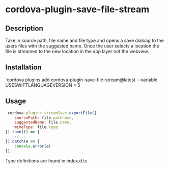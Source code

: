 # cordova-plugin-save-file-stream

## Description
Take in source path, file name and file type and opens a save dialoag to the users files with the suggested name. Once the user selects a location the file is streamed to the new location in the app layer not the webview. 

## Installation

`cordova plugins add cordova-plugin-save-file-stream@latest --variable USESWIFTLANGUAGEVERSION = 5


## Usage

```js
 cordova.plugins.streamSave.exportFile({
    sourcePath: file.pathname,
    suggestedName: file.name,
    mimeType: file.type
}).then(() => {
    //...
}).catch(e => {
    console.error(e)
});
```

Type definitions are found in index.d.ts